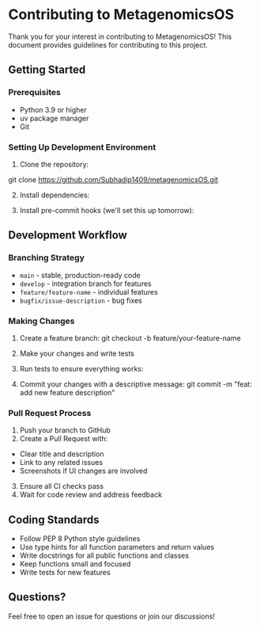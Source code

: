 # Contributing to MetagenomicsOS

Thank you for your interest in contributing to MetagenomicsOS! This document provides guidelines for contributing to this project.

## Getting Started

### Prerequisites

- Python 3.9 or higher
- uv package manager
- Git

### Setting Up Development Environment

1. Clone the repository:

git clone https://github.com/Subhadip1409/metagenomicsOS.git

2. Install dependencies:

3. Install pre-commit hooks (we'll set this up tomorrow):

## Development Workflow

### Branching Strategy

- `main` - stable, production-ready code
- `develop` - integration branch for features
- `feature/feature-name` - individual features
- `bugfix/issue-description` - bug fixes

### Making Changes

1. Create a feature branch:
   git checkout -b feature/your-feature-name

2. Make your changes and write tests
3. Run tests to ensure everything works:

4. Commit your changes with a descriptive message:
   git commit -m "feat: add new feature description"

### Pull Request Process

1. Push your branch to GitHub
2. Create a Pull Request with:

- Clear title and description
- Link to any related issues
- Screenshots if UI changes are involved

3. Ensure all CI checks pass
4. Wait for code review and address feedback

## Coding Standards

- Follow PEP 8 Python style guidelines
- Use type hints for all function parameters and return values
- Write docstrings for all public functions and classes
- Keep functions small and focused
- Write tests for new features

## Questions?

Feel free to open an issue for questions or join our discussions!
